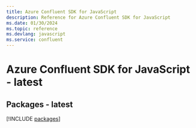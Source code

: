 ```yaml
---
title: Azure Confluent SDK for JavaScript
description: Reference for Azure Confluent SDK for JavaScript
ms.date: 01/30/2024
ms.topic: reference
ms.devlang: javascript
ms.service: confluent
---
```

# Azure Confluent SDK for JavaScript - latest
## Packages - latest
[!INCLUDE [packages](confluent-index.md)]